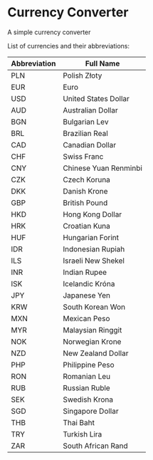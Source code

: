 # Currency Converter

A simple currency converter

List of currencies and their abbreviations:

| Abbreviation | Full Name                      |
|--------------|--------------------------------|
| PLN          | Polish Złoty                   |
| EUR          | Euro                           |
| USD          | United States Dollar          |
| AUD          | Australian Dollar             |
| BGN          | Bulgarian Lev                  |
| BRL          | Brazilian Real                 |
| CAD          | Canadian Dollar               |
| CHF          | Swiss Franc                   |
| CNY          | Chinese Yuan Renminbi         |
| CZK          | Czech Koruna                  |
| DKK          | Danish Krone                  |
| GBP          | British Pound                 |
| HKD          | Hong Kong Dollar              |
| HRK          | Croatian Kuna                 |
| HUF          | Hungarian Forint              |
| IDR          | Indonesian Rupiah             |
| ILS          | Israeli New Shekel            |
| INR          | Indian Rupee                  |
| ISK          | Icelandic Króna               |
| JPY          | Japanese Yen                  |
| KRW          | South Korean Won              |
| MXN          | Mexican Peso                  |
| MYR          | Malaysian Ringgit             |
| NOK          | Norwegian Krone               |
| NZD          | New Zealand Dollar            |
| PHP          | Philippine Peso               |
| RON          | Romanian Leu                  |
| RUB          | Russian Ruble                 |
| SEK          | Swedish Krona                 |
| SGD          | Singapore Dollar              |
| THB          | Thai Baht                     |
| TRY          | Turkish Lira                  |
| ZAR          | South African Rand            |
